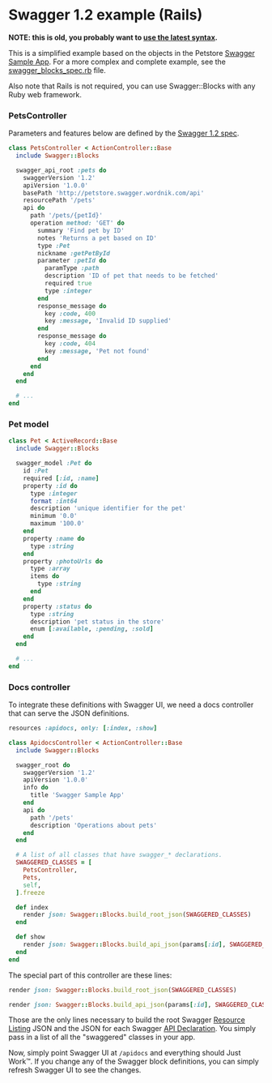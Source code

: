 # Swagger 1.2 example (Rails)

**NOTE: this is old, you probably want to [use the latest syntax](https://github.com/fotinakis/swagger-blocks).**

This is a simplified example based on the objects in the Petstore [Swagger Sample App](http://petstore.swagger.wordnik.com/#!/pet). For a more complex and complete example, see the [swagger_blocks_spec.rb](https://github.com/fotinakis/swagger-blocks/blob/master/spec/lib/swagger_blocks_spec.rb) file.

Also note that Rails is not required, you can use Swagger::Blocks with any Ruby web framework.

### PetsController

Parameters and features below are defined by the [Swagger 1.2 spec](https://github.com/wordnik/swagger-spec/blob/master/versions/1.2.md).

```Ruby
class PetsController < ActionController::Base
  include Swagger::Blocks

  swagger_api_root :pets do
    swaggerVersion '1.2'
    apiVersion '1.0.0'
    basePath 'http://petstore.swagger.wordnik.com/api'
    resourcePath '/pets'
    api do
      path '/pets/{petId}'
      operation method: 'GET' do
        summary 'Find pet by ID'
        notes 'Returns a pet based on ID'
        type :Pet
        nickname :getPetById
        parameter :petId do
          paramType :path
          description 'ID of pet that needs to be fetched'
          required true
          type :integer
        end
        response_message do
          key :code, 400
          key :message, 'Invalid ID supplied'
        end
        response_message do
          key :code, 404
          key :message, 'Pet not found'
        end
      end
    end
  end

  # ...
end
```

### Pet model

```Ruby
class Pet < ActiveRecord::Base
  include Swagger::Blocks

  swagger_model :Pet do
    id :Pet
    required [:id, :name]
    property :id do
      type :integer
      format :int64
      description 'unique identifier for the pet'
      minimum '0.0'
      maximum '100.0'
    end
    property :name do
      type :string
    end
    property :photoUrls do
      type :array
      items do
        type :string
      end
    end
    property :status do
      type :string
      description 'pet status in the store'
      enum [:available, :pending, :sold]
    end
  end

  # ...
end
```

### Docs controller

To integrate these definitions with Swagger UI, we need a docs controller that can serve the JSON definitions.

```Ruby
resources :apidocs, only: [:index, :show]
```

```Ruby
class ApidocsController < ActionController::Base
  include Swagger::Blocks

  swagger_root do
    swaggerVersion '1.2'
    apiVersion '1.0.0'
    info do
      title 'Swagger Sample App'
    end
    api do
      path '/pets'
      description 'Operations about pets'
    end
  end

  # A list of all classes that have swagger_* declarations.
  SWAGGERED_CLASSES = [
    PetsController,
    Pets,
    self,
  ].freeze

  def index
    render json: Swagger::Blocks.build_root_json(SWAGGERED_CLASSES)
  end

  def show
    render json: Swagger::Blocks.build_api_json(params[:id], SWAGGERED_CLASSES)
  end
end

```

The special part of this controller are these lines:

```Ruby
render json: Swagger::Blocks.build_root_json(SWAGGERED_CLASSES)
```

```Ruby
render json: Swagger::Blocks.build_api_json(params[:id], SWAGGERED_CLASSES)
```

Those are the only lines necessary to build the root Swagger [Resource Listing](https://github.com/wordnik/swagger-spec/blob/master/versions/1.2.md#51-resource-listing) JSON and the JSON for each Swagger [API Declaration](https://github.com/wordnik/swagger-spec/blob/master/versions/1.2.md#52-api-declaration). You simply pass in a list of all the "swaggered" classes in your app.

Now, simply point Swagger UI at `/apidocs` and everything should Just Work™. If you change any of the Swagger block definitions, you can simply refresh Swagger UI to see the changes.

